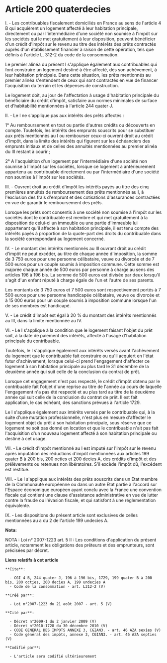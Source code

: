 # Article 200 quaterdecies

I. - Les contribuables fiscalement domiciliés en France au sens de l'article 4 B qui acquièrent un logement affecté à leur
habitation principale, directement ou par l'intermédiaire d'une société non soumise à l'impôt sur les sociétés qui le met
gratuitement à leur disposition, peuvent bénéficier d'un crédit d'impôt sur le revenu au titre des intérêts des prêts
contractés auprès d'un établissement financier à raison de cette opération, tels que définis à l'article L. 312-2 du code de
la consommation.

Le premier alinéa du présent I s'applique également aux contribuables qui font construire un logement destiné à être affecté,
dès son achèvement, à leur habitation principale. Dans cette situation, les prêts mentionnés au premier alinéa s'entendent de
ceux qui sont contractés en vue de financer l'acquisition du terrain et les dépenses de construction.

Le logement doit, au jour de l'affectation à usage d'habitation principale du bénéficiaire du crédit d'impôt, satisfaire aux
normes minimales de surface et d'habitabilité mentionnées à l'article 244 quater J.

II. - Le I ne s'applique pas aux intérêts des prêts affectés :

1° Au remboursement en tout ou partie d'autres crédits ou découverts en compte. Toutefois, les intérêts des emprunts
souscrits pour se substituer aux prêts mentionnés au I ou rembourser ceux-ci ouvrent droit au crédit d'impôt, dans la limite
des intérêts qui figurent sur les échéanciers des emprunts initiaux et de celles des annuités mentionnées au premier alinéa
du III restant à courir ;

2° A l'acquisition d'un logement par l'intermédiaire d'une société non soumise à l'impôt sur les sociétés, lorsque ce
logement a antérieurement appartenu au contribuable directement ou par l'intermédiaire d'une société non soumise à l'impôt
sur les sociétés.

III. - Ouvrent droit au crédit d'impôt les intérêts payés au titre des cinq premières annuités de remboursement des prêts
mentionnés au I, à l'exclusion des frais d'emprunt et des cotisations d'assurances contractées en vue de garantir le
remboursement des prêts.

Lorsque les prêts sont consentis à une société non soumise à l'impôt sur les sociétés dont le contribuable est membre et qui
met gratuitement à la disposition de celui-ci un immeuble ou une partie d'immeuble lui appartenant qu'il affecte à son
habitation principale, il est tenu compte des intérêts payés à proportion de la quote-part des droits du contribuable dans la
société correspondant au logement concerné.

IV. - Le montant des intérêts mentionnés au III ouvrant droit au crédit d'impôt ne peut excéder, au titre de chaque année
d'imposition, la somme de 3 750 euros pour une personne célibataire, veuve ou divorcée et de 7 500 euros pour un couple
soumis à imposition commune. Cette somme est majorée chaque année de 500 euros par personne à charge au sens des articles 196
à 196 bis. La somme de 500 euros est divisée par deux lorsqu'il s'agit d'un enfant réputé à charge égale de l'un et l'autre
de ses parents.

Les montants de 3 750 euros et 7 500 euros sont respectivement portés à 7 500 euros pour une personne handicapée célibataire,
veuve ou divorcée et à 15 000 euros pour un couple soumis à imposition commune lorsque l'un de ses membres est handicapé.

V. - Le crédit d'impôt est égal à 20 % du montant des intérêts mentionnés au III, dans la limite mentionnée au IV.

VI. - Le I s'applique à la condition que le logement faisant l'objet du prêt soit, à la date de paiement des intérêts,
affecté à l'usage d'habitation principale du contribuable.

Toutefois, le I s'applique également aux intérêts versés avant l'achèvement du logement que le contribuable fait construire
ou qu'il acquiert en l'état futur d'achèvement, lorsque celui-ci prend l'engagement d'affecter ce logement à son habitation
principale au plus tard le 31 décembre de la deuxième année qui suit celle de la conclusion du contrat de prêt.

Lorsque cet engagement n'est pas respecté, le crédit d'impôt obtenu par le contribuable fait l'objet d'une reprise au titre
de l'année au cours de laquelle l'engagement n'a pas été respecté et au plus tard au titre de la deuxième année qui suit
celle de la conclusion du contrat de prêt. Il est fait application, le cas échéant, des sanctions prévues à l'article 1729.

Le I s'applique également aux intérêts versés par le contribuable qui, à la suite d'une mutation professionnelle, n'est plus
en mesure d'affecter le logement objet du prêt à son habitation principale, sous réserve que ce logement ne soit pas donné en
location et que le contribuable n'ait pas fait l'acquisition d'un nouveau logement affecté à son habitation principale ou
destiné à cet usage.

VII. - Le crédit d'impôt mentionné au I est imputé sur l'impôt sur le revenu après imputation des réductions d'impôt
mentionnées aux articles 199 quater B à 200 bis, 200 octies et 200 decies A, des crédits d'impôt et des prélèvements ou
retenues non libératoires. S'il excède l'impôt dû, l'excédent est restitué.

VIII. - Le I s'applique aux intérêts des prêts souscrits dans un Etat membre de la Communauté européenne ou dans un autre
Etat partie à l'accord sur l'Espace économique européen ayant conclu avec la France une convention fiscale qui contient une
clause d'assistance administrative en vue de lutter contre la fraude ou l'évasion fiscale, et qui satisfont à une
réglementation équivalente.

IX. - Les dispositions du présent article sont exclusives de celles mentionnées au a du 2 de l'article 199 undecies A.

**Nota:**

NOTA : Loi n° 2007-1223 art. 5 II : Les conditions d'application du présent article, notamment les obligations des prêteurs
et des emprunteurs, sont précisées par décret.

**Liens relatifs à cet article**

	**Cite**:

	  - CGI 4 B, 244 quater J, 196 à 196 bis, 1729, 199 quater B à 200 bis, 200 octies, 200 decies A, 199 undecies A
	  - Code de la consommation - art. L312-2 (V)

	**Créé par**:

	  - Loi n°2007-1223 du 21 août 2007 - art. 5 (V)

	**Cité par**:

	  - Décret n°2009-1 du 2 janvier 2009 (V)
	  - Décret n°2010-1728 du 30 décembre 2010 (V)
	  - CODE GENERAL DES IMPOTS ANNEXE 3, CGIAN3. - art. 46 AZA sexies (V)
	  - Code général des impôts, annexe 3, CGIAN3. - art. 46 AZA septies (V)

	**Codifié par**:

	  - L'article sera codifié ultérieurement
